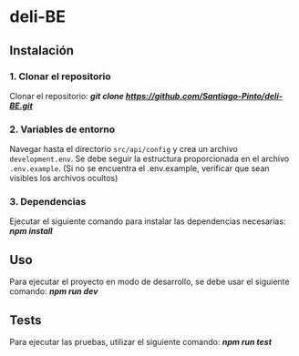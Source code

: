 # deli-BE

## Instalación

### 1. Clonar el repositorio

Clonar el repositorio: **_git clone https://github.com/Santiago-Pinto/deli-BE.git_**

### 2. Variables de entorno

Navegar hasta el directorio `src/api/config` y crea un archivo `development.env`. Se debe seguir la estructura proporcionada en el archivo `.env.example`. (Si no se encuentra el .env.example, verificar que sean visibles los archivos ocultos)

### 3. Dependencias

Ejecutar el siguiente comando para instalar las dependencias necesarias: **_npm install_**

## Uso

Para ejecutar el proyecto en modo de desarrollo, se debe usar el siguiente comando: **_npm run dev_**

## Tests

Para ejecutar las pruebas, utilizar el siguiente comando: **_npm run test_**


